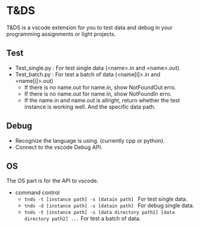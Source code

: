 # T&DS
T&DS is a vscode extension for you to test data and debug in your programming assignments or light projects.

## Test
- Test_single.py : For test single data (\<name>.in and \<name>.out).
- Test_batch.py : For test a batch of data (<name[i]>.in and <name[i]>.out)
    - If there is no name.out for name.in, show NotFoundOut erro.
    - If there is no name.out for name.in, show NotFoundIn erro.
    - If the name.in and name.out is allright, return whether the test instance is working well. And the specific data path.

## Debug
- Recognize the language is using. (currently cpp or python).
- Connect to the vscode Debug API.


## OS
The OS part is for the API to vscode.
- command control
  - ```tnds -t [instance path] -s [datain path] ``` For test single data.
  - ```tnds -d [instance path] -s [datain path] ``` For debug single data.
  - ```tnds -t [instance path] -s [data directory path1] [data directory path2] ...``` For test a batch of data.
